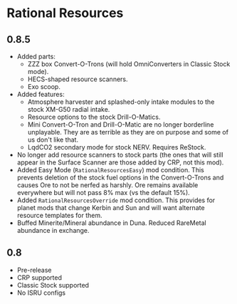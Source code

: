 # Rational Resources

## 0.8.5
* Added parts:
  * ZZZ box Convert-O-Trons (will hold OmniConverters in Classic Stock mode).
  * HECS-shaped resource scanners.
  * Exo scoop.
* Added features:
  * Atmosphere harvester and splashed-only intake modules to the stock XM-G50 radial intake.
  * Resource options to the stock Drill-O-Matics.
  * Mini Convert-O-Tron and Drill-O-Matic are no longer borderline unplayable. They are as terrible as they are on purpose and some of us don't like that.  
  * LqdCO2 secondary mode for stock NERV. Requires ReStock.
* No longer add resource scanners to stock parts (the ones that will still appear in the Surface Scanner are those added by CRP, not this mod).
* Added Easy Mode (`RationalResourcesEasy`) mod condition. This prevents deletion of the stock fuel options in the Convert-O-Trons and causes Ore to not be nerfed as harshly. Ore remains available everywhere but will not pass 8% max (vs the default 15%).
* Added `RationalResourcesOverride` mod condition. This provides for planet mods that change Kerbin and Sun and will want alternate resource templates for them.
* Buffed Minerite/Mineral abundance in Duna. Reduced RareMetal abundance in exchange.


## 0.8
* Pre-release
* CRP supported
* Classic Stock supported
* No ISRU configs